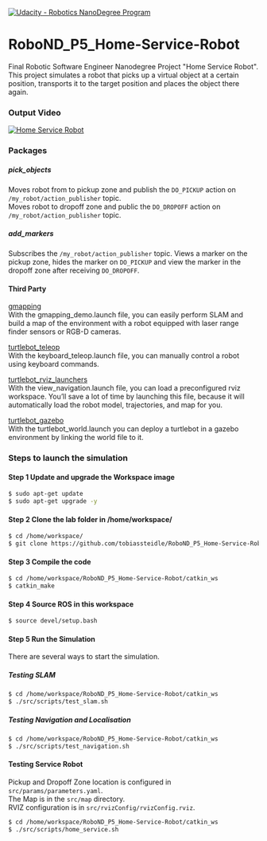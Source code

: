 [![Udacity - Robotics NanoDegree Program](https://s3-us-west-1.amazonaws.com/udacity-robotics/Extra+Images/RoboND_flag.png)](https://www.udacity.com/robotics)

# RoboND_P5_Home-Service-Robot
Final Robotic Software Engineer Nanodegree Project "Home Service Robot".  
This project simulates a robot that picks up a virtual object at a certain position, transports it to the target position and places the object there again.

### Output Video
[![Home Service Robot](http://img.youtube.com/vi/TAsDPuI8lic/0.jpg)](http://www.youtube.com/watch?v=TAsDPuI8lic "Home Service Robot")

### Packages

##### pick_objects
Moves robot from to pickup zone and publish the `DO_PICKUP` action on `/my_robot/action_publisher` topic.  
Moves robot to dropoff zone and public the `DO_DROPOFF` action on `/my_robot/action_publisher` topic.

##### add_markers
Subscribes the `/my_robot/action_publisher` topic.
Views a marker on the pickup zone, hides the marker on `DO_PICKUP` and view the marker in the dropoff zone after receiving `DO_DROPOFF`.

#### Third Party 
[gmapping](http://wiki.ros.org/gmapping)  
With the gmapping_demo.launch file, you can easily perform SLAM and build a map of the environment with a robot equipped with laser range finder sensors or RGB-D cameras.

[turtlebot_teleop](http://wiki.ros.org/turtlebot_teleop)  
With the keyboard_teleop.launch file, you can manually control a robot using keyboard commands.

[turtlebot_rviz_launchers](http://wiki.ros.org/turtlebot_rviz_launchers)  
With the view_navigation.launch file, you can load a preconfigured rviz workspace. You’ll save a lot of time by launching this file, because it will automatically load the robot model, trajectories, and map for you.

[turtlebot_gazebo](http://wiki.ros.org/turtlebot_gazebo)  
With the turtlebot_world.launch you can deploy a turtlebot in a gazebo environment by linking the world file to it.

### Steps to launch the simulation

#### Step 1 Update and upgrade the Workspace image
```sh
$ sudo apt-get update
$ sudo apt-get upgrade -y
```

#### Step 2 Clone the lab folder in /home/workspace/
```sh
$ cd /home/workspace/
$ git clone https://github.com/tobiassteidle/RoboND_P5_Home-Service-Robot

```

#### Step 3 Compile the code
```sh
$ cd /home/workspace/RoboND_P5_Home-Service-Robot/catkin_ws
$ catkin_make
```

#### Step 4 Source ROS in this workspace
```sh
$ source devel/setup.bash
```

#### Step 5 Run the Simulation
There are several ways to start the simulation.

##### Testing SLAM
```sh
$ cd /home/workspace/RoboND_P5_Home-Service-Robot/catkin_ws
$ ./src/scripts/test_slam.sh
```

##### Testing Navigation and Localisation
```sh
$ cd /home/workspace/RoboND_P5_Home-Service-Robot/catkin_ws
$ ./src/scripts/test_navigation.sh
```

#### Testing Service Robot
Pickup and Dropoff Zone location is configured in `src/params/parameters.yaml`.  
The Map is in the `src/map` directory.  
RVIZ configuration is in `src/rvizConfig/rvizConfig.rviz`.  

```sh
$ cd /home/workspace/RoboND_P5_Home-Service-Robot/catkin_ws
$ ./src/scripts/home_service.sh
```
